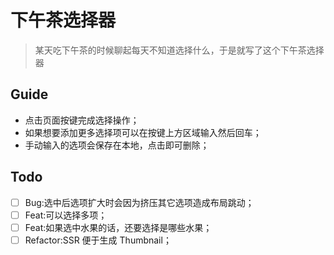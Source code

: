 # 下午茶选择器

> 某天吃下午茶的时候聊起每天不知道选择什么，于是就写了这个下午茶选择器

## Guide

- 点击页面按键完成选择操作；
- 如果想要添加更多选择项可以在按键上方区域输入然后回车；
- 手动输入的选项会保存在本地，点击即可删除；

## Todo

- [ ] Bug:选中后选项扩大时会因为挤压其它选项造成布局跳动；
- [ ] Feat:可以选择多项；
- [ ] Feat:如果选中水果的话，还要选择是哪些水果；
- [ ] Refactor:SSR 便于生成 Thumbnail；